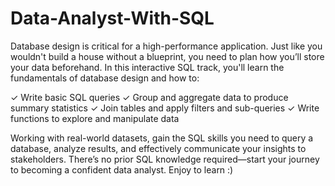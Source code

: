 # Data-Analyst-With-SQL
Database design is critical for a high-performance application. Just like you wouldn't build a house without a blueprint, you need to plan how you’ll store your data beforehand. In this interactive SQL track, you'll learn the fundamentals of database design and how to:

✓ Write basic SQL queries
✓ Group and aggregate data to produce summary statistics
✓ Join tables and apply filters and sub-queries
✓ Write functions to explore and manipulate data

Working with real-world datasets, gain the SQL skills you need to query a database, analyze results, and effectively communicate your insights to stakeholders. There’s no prior SQL knowledge required—start your journey to becoming a confident data analyst. Enjoy to learn :)
